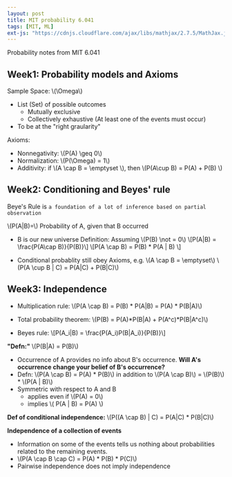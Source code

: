 ```yaml
---
layout: post
title: MIT probability 6.041
tags: [MIT, ML]
ext-js: "https://cdnjs.cloudflare.com/ajax/libs/mathjax/2.7.5/MathJax.js?config=TeX-MML-AM_CHTML"
---
```


Probability notes from MIT 6.041

## Week1: Probability models and Axioms

Sample Space: \\(\Omega\\)
- List (Set) of possible outcomes
	- Mutually exclusive
	- Collectively exhaustive (At least one of the events must occur)
- To be at the "right graularity"

Axioms:
- Nonnegativity: \\(P(A) \geq 0\\)
- Normalization: \\(P(\Omega) = 1\\)
- Additivity: if \\(A \cap B = \emptyset \\), then \\(P(A\cup B) = P(A) + P(B) \\)



## Week2: Conditioning and Beyes' rule

Beye's Rule is ```a foundation of a lot of inference based on partial observation```

\\(P(A|B)=\\) Probability of A, given that B occurred
- B is our new universe
Definition: Assuming \\(P(B) \not = 0\\)
\\[P(A|B) = \frac{P(A\cap B)}{P(B)}\\]
\\[P(A \cap B) = P(B) * P(A | B) \\]

* Conditional probablity still obey Axioms, e.g.
\\(A \cap B = \emptyset\\)
\\(P(A \cup B | C) = P(A|C) + P(B|C)\\)


## Week3: Independence

- Multiplication rule: 
\\(P(A \cap B) = P(B) * P(A|B) = P(A) * P(B|A)\\)

- Total probability theorem: 
\\(P(B) = P(A)\*P(B|A) + P(A^c)\*P(B|A^c)\\) 

- Beyes rule: 
\\[P(A_i|B) = \frac{P(A_i)P(B|A_i)}{P(B)}\\]

**"Defn:"** \\(P(B|A) = P(B)\\)
- Occurrence of A provides no info about B's occurrence. __Will A's occurrence change your belief of B's occurrence?__
- Defn: \\(P(A \cap B) = P(A) * P(B)\\) in addition to \\(P(A \cap B)\\) = \\(P(B)\\) * \\(P(A \| B)\\)
- Symmetric with respect to A and B
	- applies even if \\(P(A) = 0\\)
	- implies \\( P(A \| B) = P(A) \\)

**Def of conditional independence:**
\\(P((A \cap B) | C) = P(A|C) * P(B|C)\\)

**Independence of a collection of events**
- Information on some of the events tells us nothing about probabilities related to the remaining events. 
- \\(P(A \cap B \cap C) = P(A) * P(B) * P(C)\\)
- Pairwise independence does not imply independence
